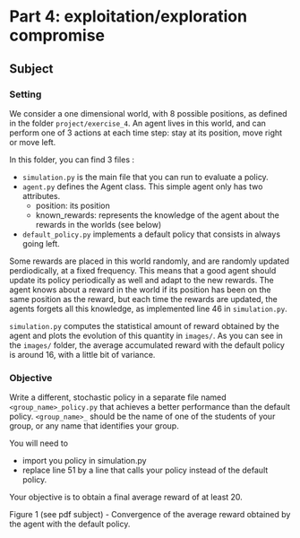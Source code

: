 # Part 4: exploitation/exploration compromise

## Subject

### Setting

We consider a one dimensional world, with 8 possible positions, as defined in the folder ```project/exercise_4```. An agent lives in this world, and can perform one of 3 actions at each time step: stay at its position, move right or move left.

In this folder, you can find 3 files :
- ```simulation.py``` is the main file that you can run to evaluate a policy.
- ```agent.py``` defines the Agent class. This simple agent only has two attributes.
	- position: its position
	- known_rewards: represents the knowledge of the agent about the rewards in the worlds (see below)
- ```default_policy.py``` implements a default policy that consists in always going left.

Some rewards are placed in this world randomly, and are randomly updated perdiodically, at a fixed frequency. This means that a good agent should update its policy periodically as well and adapt to the new rewards. The agent knows about a reward in the world if its position has been on the same position as the reward, but each time the rewards are updated, the agents forgets all this knowledge, as implemented line 46 in ```simulation.py```.

```simulation.py``` computes the statistical amount of reward obtained by the agent and plots the evolution of this quantity in ```images/```. As you can see in the ```images/``` folder, the average accumulated reward with the default policy is around 16, with a little bit of variance.

### Objective

Write a different, stochastic policy in a separate file named ```<group_name>_policy.py``` that achieves a better performance than the default policy. ```<group_name>_``` should be the name of one of the students of your group, or any name that identifies your
group.

You will need to
- import you policy in simulation.py
- replace line 51 by a line that calls your policy instead of the default policy.

Your objective is to obtain a final average reward of at least 20.

Figure 1 (see pdf subject) - Convergence of the average reward obtained by the agent with the default policy.
